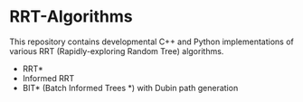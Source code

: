 # RRT-Algorithms
This repository contains developmental C++ and Python implementations of various RRT (Rapidly-exploring Random Tree) algorithms. 
- RRT*
- Informed RRT
- BIT* (Batch Informed Trees *) with Dubin path generation 
